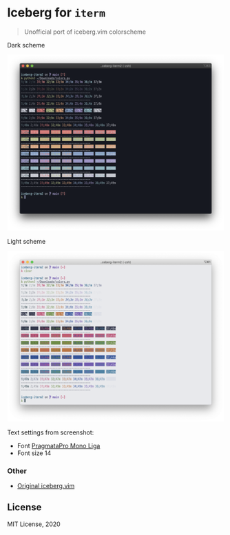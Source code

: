 # Iceberg for `iterm`

> Unofficial port of iceberg.vim colorscheme

Dark scheme

![](preview_dark.png)

Light scheme

![](preview_light.png)

Text settings from screenshot:

- Font [PragmataPro Mono Liga](https://fsd.it/shop/fonts/pragmatapro/)
- Font size 14

### Other

- [Original iceberg.vim](https://github.com/cocopon/iceberg.vim)

## License

MIT License, 2020
